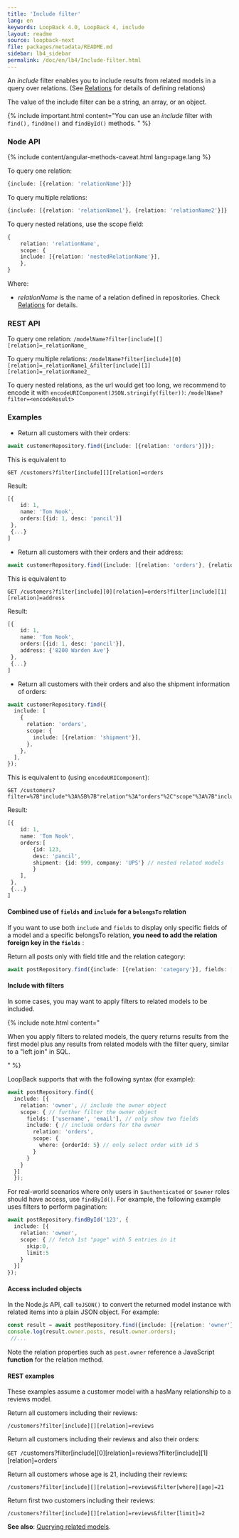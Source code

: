 ```yaml
---
title: 'Include filter'
lang: en
keywords: LoopBack 4.0, LoopBack 4, include
layout: readme
source: loopback-next
file: packages/metadata/README.md
sidebar: lb4_sidebar
permalink: /doc/en/lb4/Include-filter.html
---
```


An _include_ filter enables you to include results from related models in a query over relations. (See [Relations](Relations.md) for details of defining relations)

The value of the include filter can be a string, an array, or an object.

{% include important.html content="You can use an _include_ filter with `find(),` `findOne()` and `findById()` methods.
" %}

### Node API

{% include content/angular-methods-caveat.html lang=page.lang %}

To query one relation:
```ts
{include: [{relation: 'relationName'}]}
```

To query multiple relations:
```ts
{include: [{relation: 'relationName1'}, {relation: 'relationName2'}]}
```

To query nested relations, use the scope field:

```ts
{
    relation: 'relationName',
    scope: {
    include: [{relation: 'nestedRelationName'}],
    },
}
```

Where:

- _relationName_ is the name of a relation defined in repositories. Check [Relations](Relations.md) for details.

### REST API

To query one relation:
`/modelName?filter[include][][relation]=_relationName_`

To query multiple relations:
`/modelName?filter[include][0][relation]=_relationName1_&filter[include][1][relation]=_relationName2_`

To query nested relations, as the url would get too long, we recommend to encode it with `encodeURIComponent(JSON.stringify(filter))`:
`/modelName?filter=<encodeResult>`

### Examples

- Return all customers with their orders:

```ts
await customerRepository.find({include: [{relation: 'orders'}]});
```

This is equivalent to

```
GET /customers?filter[include][][relation]=orders
```

Result:

```ts
[{
    id: 1,
    name: 'Tom Nook',
    orders:[{id: 1, desc: 'pancil'}]
 },
 {...}
]
```

- Return all customers with their orders and their address:

```ts
await customerRepository.find({include: [{relation: 'orders'}, {relation: 'address'}]});
```

This is equivalent to

```
GET /customers?filter[include][0][relation]=orders?filter[include][1][relation]=address
```


Result:

```ts
[{
    id: 1,
    name: 'Tom Nook',
    orders:[{id: 1, desc: 'pancil'}],
    address: {'8200 Warden Ave'}
 },
 {...}
]
```

- Return all customers with their orders and also the shipment information of orders:

```ts
await customerRepository.find({
  include: [
    {
      relation: 'orders',
      scope: {
        include: [{relation: 'shipment'}],
      },
    },
  ],
});
```

This is equivalent to (using `encodeURIComponent`):

```
GET /customers?filter=%7B"include"%3A%5B%7B"relation"%3A"orders"%2C"scope"%3A%7B"include"%3A%5B%7B"relation"%3A"shipment"%7D%5D%7D%7D%5D%7D
```

Result:

```ts
[{
    id: 1,
    name: 'Tom Nook',
    orders:[
        {id: 123,
        desc: 'pancil',
        shipment: {id: 999, company: 'UPS'} // nested related models
        }
    ],
 },
 {...}
]
```

#### Combined use of `fields` and `include` for a `belongsTo` relation

If you want to use both `include` and `fields` to display only specific fields of a model and a specific belongsTo relation, **you need to add the relation foreign key in the `fields`** :

Return all posts only with field title and the relation category:
```ts
await postRepository.find({include: [{relation: 'category'}], fields: ['title', 'categoryId'});
```

#### Include with filters

In some cases, you may want to apply filters to related models to be included.

{% include note.html content="

When you apply filters to related models, the query returns results from the first model plus any results from related models with the filter query,
similar to a \"left join\" in SQL.

" %}

LoopBack supports that with the following syntax (for example):

```ts
await postRepository.find({
  include: [{
    relation: 'owner', // include the owner object
    scope: { // further filter the owner object
      fields: ['username', 'email'], // only show two fields
      include: { // include orders for the owner
        relation: 'orders', 
        scope: {
          where: {orderId: 5} // only select order with id 5
        }
      }
    }
  }]
  });
```

For real-world scenarios where only users in `$authenticated` or `$owner` roles should have access, use `findById()`.
For example, the following example uses filters to perform pagination:

```ts
await postRepository.findById('123', {
  include: [{
    relation: 'owner',
    scope: { // fetch 1st "page" with 5 entries in it
      skip:0,
      limit:5
    }
  }]
});
```

#### Access included objects

In the Node.js API, call `toJSON()` to convert the returned model instance with related items into a plain JSON object. For example:

```ts
const result = await postRepository.find({include: [{relation: 'owner'}, {relation: 'orders'}]});
console.log(result.owner.posts, result.owner.orders);
 //... 
```

Note the relation properties such as `post.owner` reference a JavaScript **function** for the relation method.

#### REST examples

These examples assume a customer model with a hasMany relationship to a reviews model. 

Return all customers including their reviews:

`/customers?filter[include][][relation]=reviews`

Return all customers including their reviews and also their orders:

`GET /`customers?filter[include][0][relation]=reviews?filter[include][1][relation]=orders`

Return all customers whose age is 21, including their reviews:

`/customers?filter[include][][relation]=reviews&filter[where][age]=21`

Return first two customers including their reviews:

`/customers?filter[include][][relation]=reviews&filter[limit]=2`

**See also**: [Querying related models](HasMany-relation.md#querying-related-models).

